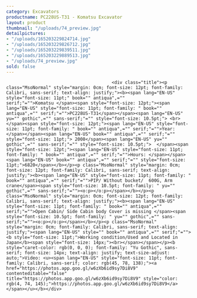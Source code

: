 ```yaml
---
category: Excavators
productname: PC228US-T31 - Komatsu Excavator
layout: product
thumbnail: "/uploads/74_preview.jpg"
detailpictures:
- "/uploads/165203229824714.jpg"
- "/uploads/165203229826712.jpg"
- "/uploads/165203229839511.jpg"
- "/uploads/165203229889513.jpg"
- "/uploads/74_preview.jpg"
sold: false
---
```


                                            <div class="title"><p class="MsoNormal" style="margin: 0cm; font-size: 12pt; font-family: Calibri, sans-serif; text-align: justify;"><b><span lang="EN-US" style="font-size: 11pt;" book="" antiqua",="" serif;"="">Komatsu </span><span style="font-size: 12pt;"><span lang="EN-US" style="font-size: 11pt; font-family: " book="" antiqua",="" serif;"="">PC228US-T31</span></span><span lang="EN-US" yu="" gothic",="" sans-serif;"="" style="font-size: 10.5pt;"> <br></span><span style="font-size: 12pt;"><span lang="EN-US" style="font-size: 11pt; font-family: " book="" antiqua",="" serif;"="">Year:</span></span><span lang="EN-US" book="" antiqua",="" serif;"="" style="font-size: 11pt;"> 2008</span><span lang="EN-US" yu="" gothic",="" sans-serif;"="" style="font-size: 10.5pt;">  </span><span style="font-size: 12pt;"><span lang="EN-US" style="font-size: 11pt; font-family: " book="" antiqua",="" serif;"="">Hours: </span></span><span lang="EN-US" book="" antiqua",="" serif;"="" style="font-size: 11pt;">6820</span></b></p><p class="MsoNormal" style="margin: 0cm; font-size: 12pt; font-family: Calibri, sans-serif; text-align: justify;"><b><span lang="EN-US" style="font-size: 11pt; font-family: " book="" antiqua",="" serif;"="">PIP/ Without bucket/  600G, Arm crane</span><span style="font-size: 10.5pt; font-family: " yu="" gothic",="" sans-serif;"=""><o:p></o:p></span></b></p><p class="MsoNormal" style="margin: 0cm; font-size: 12pt; font-family: Calibri, sans-serif; text-align: justify;"><b><span lang="EN-US" style="font-size: 11pt; font-family: " book="" antiqua",="" serif;"="">Open Cabin/ Side Cabin body Cover is missing </span><span style="font-size: 10.5pt; font-family: " yu="" gothic",="" sans-serif;"=""><o:p></o:p></span></b></p><p class="MsoNormal" style="margin: 0cm; font-family: Calibri, sans-serif; text-align: justify;"><span lang="EN-US" style="" book="" antiqua",="" serif;"=""><b style="font-size: 11pt;">Working condition/Used and Located in Japan</b><span style="font-size: 14px;"><br></span></span></p><b style="caret-color: rgb(0, 0, 0); font-family: "Yu Gothic", sans-serif; font-size: 14px; text-align: justify; text-size-adjust: auto;">Video: <u><span lang="EN-US" style="font-size: 11pt; font-family: Calibri, sans-serif; color: rgb(45, 78, 138);"><a href="https://photos.app.goo.gl/w6zXb6id9sy7Di8V9" contenteditable="false" title="https://photos.app.goo.gl/w6zXb6id9sy7Di8V9" style="color: rgb(4, 74, 145);">https://photos.app.goo.gl/w6zXb6id9sy7Di8V9</a></span></u></b></div>

